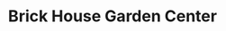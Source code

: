 ---
title: "Brick House Garden Center"
url: /greeley/brick-house-garden-center/
shop: garden centre
---
